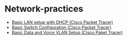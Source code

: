 # Network-practices

 - [Basic LAN setup with DHCP (Cisco Packet Tracer)](https://github.com/idris-adbl/Basic-LAN-setup-with-DHCP-packet-tracer-/blob/main/README.md)
 - [Basic Switch Configuration (Cisco Packet Tracer)](https://github.com/idris-adbl/Basic-Switch-Configuration/tree/main)
 -  [Basic Data and Voice VLAN Setup (Cisco Paket Tracer)](https://github.com/idris-adbl/Basic-Data-and-Voice-VLAN-Setup-Homelab/tree/main)
